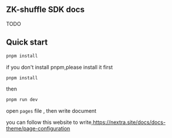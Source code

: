 ## ZK-shuffle SDK docs

TODO

## Quick start

```bash
pnpm install
```

if you don't install pnpm,please install it first

```bash
pnpm install
```

then

```bash
pnpm run dev
```

open `pages` file , then write document

you can follow this website to write,https://nextra.site/docs/docs-theme/page-configuration
